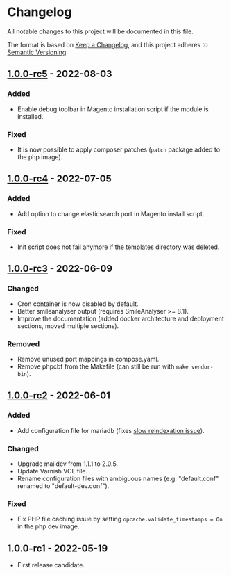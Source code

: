 # Changelog

All notable changes to this project will be documented in this file.

The format is based on [Keep a Changelog](https://keepachangelog.com/en/1.0.0/),
and this project adheres to [Semantic Versioning](https://semver.org/spec/v2.0.0.html).

## [1.0.0-rc5] - 2022-08-03

### Added

- Enable debug toolbar in Magento installation script if the module is installed.

### Fixed

- It is now possible to apply composer patches (`patch` package added to the php image).

## [1.0.0-rc4] - 2022-07-05

### Added

- Add option to change elasticsearch port in Magento install script.

### Fixed

- Init script does not fail anymore if the templates directory was deleted.

## [1.0.0-rc3] - 2022-06-09

### Changed

- Cron container is now disabled by default.
- Better smileanalyser output (requires SmileAnalyser >= 8.1).
- Improve the documentation (added docker architecture and deployment sections, moved multiple sections).

### Removed

- Remove unused port mappings in compose.yaml.
- Remove phpcbf from the Makefile (can still be run with `make vendor-bin`).

## [1.0.0-rc2] - 2022-06-01

### Added

- Add configuration file for mariadb (fixes [slow reindexation issue](https://experienceleague.adobe.com/docs/commerce-operations/performance-best-practices/configuration.html#indexers)).

### Changed

- Upgrade maildev from 1.1.1 to 2.0.5.
- Update Varnish VCL file.
- Rename configuration files with ambiguous names (e.g. "default.conf" renamed to "default-dev.conf").

### Fixed

- Fix PHP file caching issue by setting `opcache.validate_timestamps = On` in the php dev image.

## 1.0.0-rc1 - 2022-05-19

- First release candidate.

[1.0.0-rc5]: https://git.smile.fr/magento2/docker-boilerplate/compare/1.0.0-rc4...1.0.0-rc5
[1.0.0-rc4]: https://git.smile.fr/magento2/docker-boilerplate/compare/1.0.0-rc3...1.0.0-rc4
[1.0.0-rc3]: https://git.smile.fr/magento2/docker-boilerplate/compare/1.0.0-rc2...1.0.0-rc3
[1.0.0-rc2]: https://git.smile.fr/magento2/docker-boilerplate/compare/1.0.0-rc1...1.0.0-rc2
